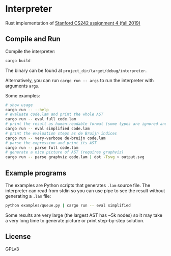# Interpreter

Rust implementation of [Stanford CS242 assignment 4 (fall 2019)](https://stanford-cs242.github.io/f19/assignments/assign4/)

## Compile and Run

Compile the interpreter:
```sh
cargo build
```

The binary can be found at `project_dir/target/debug/interpreter`.

Alternatively, you can run `cargo run -- args` to run the interpreter with arguments `args`.

Some examples:
```sh
# show usage
cargo run -- --help
# evaluate code.lam and print the whole AST
cargo run -- eval full code.lam
# print the result as human-readable format (some types are ignored and unreachable nodes are pruned)
cargo run -- eval simplified code.lam
# print the evaluation steps as de Bruijn indices
cargo run -- very-verbose de-bruijn code.lam
# parse the expression and print its AST
cargo run -- parse full code.lam
# generate a nice picture of AST (requires graphviz)
cargo run -- parse graphviz code.lam | dot -Tsvg > output.svg
```

## Example programs

The examples are Python scripts that generates `.lam` source file. The interpreter can read from stdin so you can use pipe to see the result without generating a `.lam` file:
```sh
python examples/queue.py | cargo run -- eval simplified
```

Some results are very large (the largest AST has ~5k nodes) so it may take a very long time to generate picture or print step-by-step solution.

## License

GPLv3
